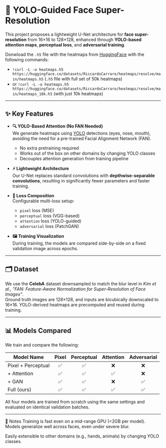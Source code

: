# 🧠 YOLO-Guided Face Super-Resolution

This project proposes a lightweight U-Net architecture for **face super-resolution** from 16×16 to 128×128, enhanced through **YOLO-based attention maps**, **perceptual loss**, and **adversarial training**.

Donwload the `.h5` file with the heatmaps from [HuggingFace](https://huggingface.co/datasets/RiccardoCarraro/heatmaps) with the following commands:
- `!curl -L -o heatmaps.h5 https://huggingface.co/datasets/RiccardoCarraro/heatmaps/resolve/main/heatmaps.h5` (`.h5` file with full set of 50k heatmaps)
- or `!curl -L -o heatmaps.h5 https://huggingface.co/datasets/RiccardoCarraro/heatmaps/resolve/main/heatmaps_10k.h5` (with just 10k heatmaps)

---

## ✨ Key Features

- **🔍 YOLO-Based Attention (No FAN Needed)**  
  We generate heatmaps using [YOLO](https://github.com/WongKinYiu/yolov7) detections (eyes, nose, mouth), avoiding the need for a pre-trained Facial Alignment Network (FAN).  
  - No extra pretraining required  
  - Works out of the box on other domains by changing YOLO classes  
  - Decouples attention generation from training pipeline

- **⚡ Lightweight Architecture**  
  Our U-Net replaces standard convolutions with **depthwise-separable convolutions**, resulting in significantly fewer parameters and faster training.

- **🎯 Loss Composition**  
  Configurable multi-loss setup:  
  - `pixel` loss (MSE)  
  - `perceptual` loss (VGG-based)  
  - `attention` loss (YOLO-guided)  
  - `adversarial` loss (PatchGAN)

- **🖼️ Training Visualization**  
  During training, the models are compared side-by-side on a fixed validation image across epochs.

---

## 🗂️ Dataset

We use the **CelebA** dataset downsampled to match the blur level in *Kim et al., "FAN: Feature-Aware Normalization for Super-Resolution of Face Images"*.  
Ground truth images are 128×128, and inputs are bicubically downscaled to 16×16. YOLO-derived heatmaps are precomputed and reused during training.

---

## 📊 Models Compared

We train and compare the following:

| Model Name            | Pixel | Perceptual | Attention | Adversarial |
|-----------------------|:-----:|:----------:|:---------:|:-----------:|
| Pixel + Perceptual    | ✅    | ✅         | ❌        | ❌          |
| + Attention           | ✅    | ✅         | ✅        | ❌          |
| + GAN                 | ✅    | ✅         | ❌        | ✅          |
| Full (ours)           | ✅    | ✅         | ✅        | ✅          |

All four models are trained from scratch using the same settings and evaluated on identical validation batches.

---

📎 Notes
Training is fast even on a mid-range GPU (<2GB per model).
Models generalize well across faces, even under severe blur.

Easily extensible to other domains (e.g., hands, animals) by changing YOLO classes.
